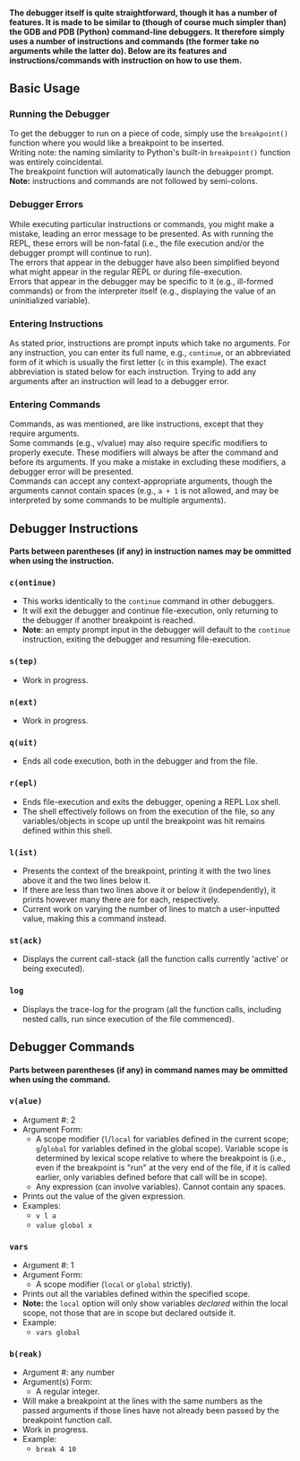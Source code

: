 #### The debugger itself is quite straightforward, though it has a number of features. It is made to be similar to (though of course much simpler than) the GDB and PDB (Python) command-line debuggers. It therefore simply uses a number of instructions and commands (the former take no arguments while the latter do). Below are its features and instructions/commands with instruction on how to use them.

## Basic Usage

### Running the Debugger
To get the debugger to run on a piece of code, simply use the ```breakpoint()``` function where you would like a breakpoint to be inserted.\
Writing note: the naming similarity to Python's built-in ```breakpoint()``` function was entirely coincidental.\
The breakpoint function will automatically launch the debugger prompt.\
**Note:** instructions and commands are not followed by semi-colons.

### Debugger Errors
While executing particular instructions or commands, you might make a mistake, leading an error message to be presented. As with running the REPL, these errors will be non-fatal (i.e., the file execution and/or the debugger prompt will continue to run).\
The errors that appear in the debugger have also been simplified beyond what might appear in the regular REPL or during file-execution.\
Errors that appear in the debugger may be specific to it (e.g., ill-formed commands) or from the interpreter itself (e.g., displaying the value of an uninitialized variable).

### Entering Instructions
As stated prior, instructions are prompt inputs which take no arguments. For any instruction, you can enter its full name, e.g., ```continue```, or an abbreviated form of it which is usually the first letter (```c``` in this example). The exact abbreviation is stated below for each instruction. Trying to add any arguments after an instruction will lead to a debugger error.

### Entering Commands
Commands, as was mentioned, are like instructions, except that they require arguments.\
Some commands (e.g., v/value) may also require specific modifiers to properly execute. These modifiers will always be after the command and before its arguments. If you make a mistake in excluding these modifiers, a debugger error will be presented.\
Commands can accept any context-appropriate arguments, though the arguments cannot contain spaces (e.g., ```a + 1``` is not allowed, and may be interpreted by some commands to be multiple arguments).

## Debugger Instructions
#### Parts between parentheses (if any) in instruction names may be ommitted when using the instruction.

### ```c(ontinue)```
* This works identically to the ```continue``` command in other debuggers.
* It will exit the debugger and continue file-execution, only returning to the debugger if another breakpoint is reached.
* **Note**: an empty prompt input in the debugger will default to the ```continue``` instruction, exiting the debugger and resuming file-execution.

### ```s(tep)```
* Work in progress.

### ```n(ext)```
* Work in progress.

### ```q(uit)```
* Ends all code execution, both in the debugger and from the file.

### ```r(epl)```
* Ends file-execution and exits the debugger, opening a REPL Lox shell.
* The shell effectively follows on from the execution of the file, so any variables/objects in scope up until the breakpoint was hit remains defined within this shell.

### ```l(ist)```
* Presents the context of the breakpoint, printing it with the two lines above it and the two lines below it.
* If there are less than two lines above it or below it (independently), it prints however many there are for each, respectively.
* Current work on varying the number of lines to match a user-inputted value, making this a command instead.

### ```st(ack)```
* Displays the current call-stack (all the function calls currently 'active' or being executed).

### ```log```
* Displays the trace-log for the program (all the function calls, including nested calls, run since execution of the file commenced).

## Debugger Commands
#### Parts between parentheses (if any) in command names may be ommitted when using the command.

### ```v(alue)```
* Argument #: 2
* Argument Form:
    * A scope modifier (```l```/```local``` for variables defined in the current scope; ```g```/```global``` for variables defined in the global scope). Variable scope is determined by lexical scope relative to where the breakpoint is (i.e., even if the breakpoint is "run" at the very end of the file, if it is called earlier, only variables defined before that call will be in scope).
    * Any expression (can involve variables). Cannot contain any spaces.
* Prints out the value of the given expression.
* Examples:
    * ```v l a```
    * ```value global x```

### ```vars```
* Argument #: 1
* Argument Form:
    * A scope modifier (```local``` or ```global``` strictly).
* Prints out all the variables defined within the specified scope.
* **Note:** the ```local``` option will only show variables *declared* within the local scope, not those that are in scope but declared outside it.
* Example:
    * ```vars global```

### ```b(reak)```
* Argument #: any number
* Argument(s) Form:
    * A regular integer.
* Will make a breakpoint at the lines with the same numbers as the passed arguments if those lines have not already been passed by the breakpoint function call.
* Work in progress.
* Example:
    * ```break 4 10```